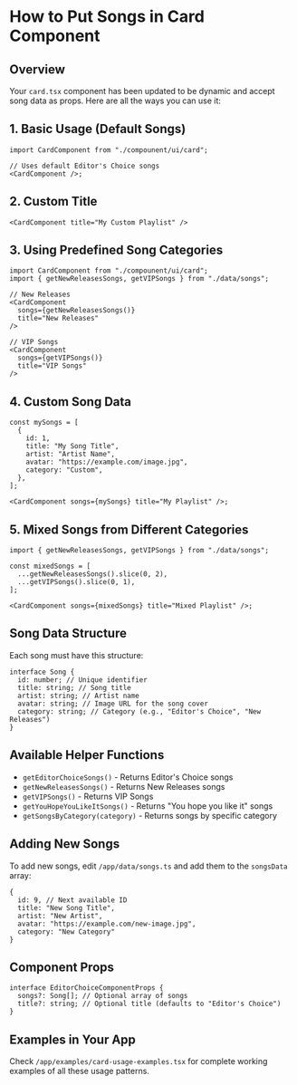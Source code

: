 # How to Put Songs in Card Component

## Overview

Your `card.tsx` component has been updated to be dynamic and accept song data as props. Here are all the ways you can use it:

## 1. Basic Usage (Default Songs)

```tsx
import CardComponent from "./compounent/ui/card";

// Uses default Editor's Choice songs
<CardComponent />;
```

## 2. Custom Title

```tsx
<CardComponent title="My Custom Playlist" />
```

## 3. Using Predefined Song Categories

```tsx
import CardComponent from "./compounent/ui/card";
import { getNewReleasesSongs, getVIPSongs } from "./data/songs";

// New Releases
<CardComponent
  songs={getNewReleasesSongs()}
  title="New Releases"
/>

// VIP Songs
<CardComponent
  songs={getVIPSongs()}
  title="VIP Songs"
/>
```

## 4. Custom Song Data

```tsx
const mySongs = [
  {
    id: 1,
    title: "My Song Title",
    artist: "Artist Name",
    avatar: "https://example.com/image.jpg",
    category: "Custom",
  },
];

<CardComponent songs={mySongs} title="My Playlist" />;
```

## 5. Mixed Songs from Different Categories

```tsx
import { getNewReleasesSongs, getVIPSongs } from "./data/songs";

const mixedSongs = [
  ...getNewReleasesSongs().slice(0, 2),
  ...getVIPSongs().slice(0, 1),
];

<CardComponent songs={mixedSongs} title="Mixed Playlist" />;
```

## Song Data Structure

Each song must have this structure:

```tsx
interface Song {
  id: number; // Unique identifier
  title: string; // Song title
  artist: string; // Artist name
  avatar: string; // Image URL for the song cover
  category: string; // Category (e.g., "Editor's Choice", "New Releases")
}
```

## Available Helper Functions

- `getEditorChoiceSongs()` - Returns Editor's Choice songs
- `getNewReleasesSongs()` - Returns New Releases songs
- `getVIPSongs()` - Returns VIP Songs
- `getYouHopeYouLikeItSongs()` - Returns "You hope you like it" songs
- `getSongsByCategory(category)` - Returns songs by specific category

## Adding New Songs

To add new songs, edit `/app/data/songs.ts` and add them to the `songsData` array:

```tsx
{
  id: 9, // Next available ID
  title: "New Song Title",
  artist: "New Artist",
  avatar: "https://example.com/new-image.jpg",
  category: "New Category"
}
```

## Component Props

```tsx
interface EditorChoiceComponentProps {
  songs?: Song[]; // Optional array of songs
  title?: string; // Optional title (defaults to "Editor's Choice")
}
```

## Examples in Your App

Check `/app/examples/card-usage-examples.tsx` for complete working examples of all these usage patterns.
